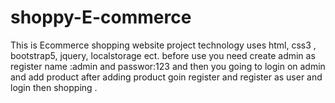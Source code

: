 # shoppy-E-commerce
This is Ecommerce shopping website project technology uses html, css3 , bootstrap5, jquery, localstorage ect.    before use you need create admin as register name :admin and passwor:123 and then you going to login on admin and add product  after adding product goin register and register as user and login then shopping .
